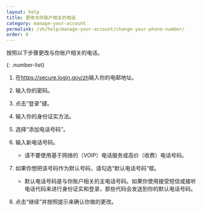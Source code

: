 ```yaml
---
layout: help
title: 更改与你账户相关的电话
category: manage-your-account
permalink: /zh/help/manage-your-account/change-your-phone-number/
order: 6 
---
```

按照以下步骤更改与你账户相关的电话。

{: .number-list}

1. 在<https://secure.login.gov/zh>输入你的电邮地址。
2. 输入你的密码。
3. 点击“登录”键。
4. 输入你的身份证实方法。
5. 选择“添加电话号码”。
6. 输入新电话号码。
   
   * 请不要使用基于网络的（VOIP）电话服务或高价（收费）电话号码。
7. 如果你想把该号码作为默认号码，请勾选“默认电话号码”框。
   
   * 默认电话号码是与你账户相关的主电话号码。如果你使用接受短信或接听电话代码来进行身份证实和登录，那些代码会发送到你的默认电话号码。
8. 点击“继续”并按照提示来确认你做的更改。
